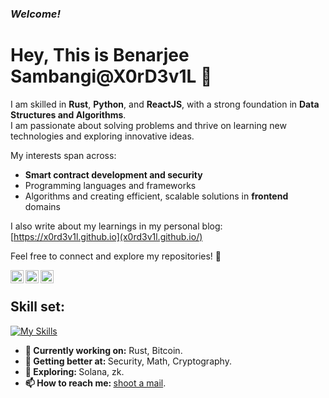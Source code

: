 ### _Welcome!_

# Hey, This is **Benarjee Sambangi@X0rD3v1L** 👋

I am skilled in **Rust**, **Python**, and **ReactJS**, with a strong foundation in **Data Structures and Algorithms**.  
I am passionate about solving problems and thrive on learning new technologies and exploring innovative ideas.  

My interests span across:
- **Smart contract development and security**  
- Programming languages and frameworks  
- Algorithms and creating efficient, scalable solutions in **frontend** domains  

I also write about my learnings in my personal blog:  
[https://x0rd3v1l.github.io](x0rd3v1l.github.io/)

Feel free to connect and explore my repositories! 🚀



&nbsp;
<a href="https://www.linkedin.com/in/benarjee-sambangi/">
    <img align="left" src="https://raw.githubusercontent.com/yushi1007/yushi1007/main/images/linkedin.svg" alt="Ben | LinkedIn" width="21px"/>
</a>
&nbsp;
<a href="https://x.com/X0r_D3v1L">
    <img align="left" src="https://cdn2.iconfinder.com/data/icons/threads-by-instagram/24/x-logo-twitter-new-brand-512.png" alt="Ben | X" width="21px"/>
</a>
&nbsp;
<a href="https://t.me/x0rd3v1l">
    <img align="left" src="https://upload.wikimedia.org/wikipedia/commons/8/82/Telegram_logo.svg" alt="Ben | Telegram" width="21px"/>
</a>

## Skill set:

[![My Skills](https://skillicons.dev/icons?i=html,css,js,react,redux,rust,wasm,java,py,git,jest,linux)](https://skillicons.dev)

<ul>
<li>
  <b>🔭 Currently working on:</b> Rust, Bitcoin.
   </li>
  <li>
     <b>🌱 Getting better at:  </b>  Security, Math, Cryptography.
   </li>
  <li>
     <b>🤔 Exploring: </b> Solana, zk.
  </li>
  <li>
    <b>📫 How to reach me: </b> <a href="mailto:sbenarjee7@gmail.com">shoot a mail</a>.
  </li>

</ul>
